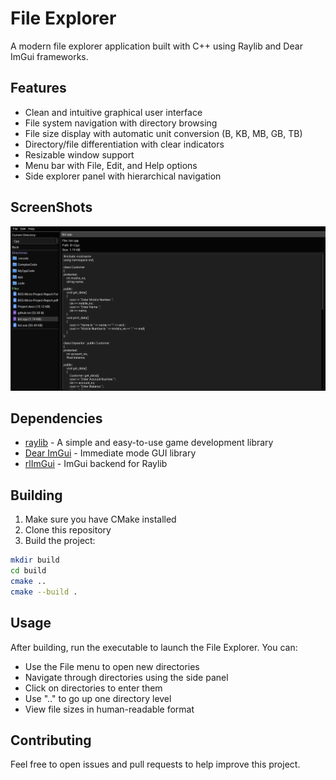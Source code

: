 # File Explorer

A modern file explorer application built with C++ using Raylib and Dear ImGui frameworks.

## Features

- Clean and intuitive graphical user interface
- File system navigation with directory browsing
- File size display with automatic unit conversion (B, KB, MB, GB, TB)
- Directory/file differentiation with clear indicators
- Resizable window support
- Menu bar with File, Edit, and Help options
- Side explorer panel with hierarchical navigation

## ScreenShots

![screenshot](assets/screenshot.png)

## Dependencies

- [raylib](https://www.raylib.com/) - A simple and easy-to-use game development library
- [Dear ImGui](https://github.com/ocornut/imgui) - Immediate mode GUI library
- [rlImGui](https://github.com/raylib-extras/rlImGui) - ImGui backend for Raylib

## Building

1. Make sure you have CMake installed
2. Clone this repository
3. Build the project:

```bash
mkdir build
cd build
cmake ..
cmake --build .
```

## Usage

After building, run the executable to launch the File Explorer. You can:

- Use the File menu to open new directories
- Navigate through directories using the side panel
- Click on directories to enter them
- Use ".." to go up one directory level
- View file sizes in human-readable format

## Contributing

Feel free to open issues and pull requests to help improve this project.